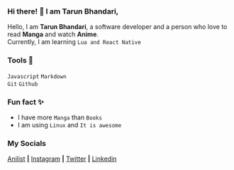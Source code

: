 <!---
  tarun-bhandari/tarun-bhandari is a ✨ special ✨ repository because its `README.md` (this file) appears on your GitHub profile.
  You can click the Preview link to take a look at your changes.
--->

<!--- Small Summary --->
### Hi there! 👋 I am Tarun Bhandari,

Hello, I am **Tarun Bhandari**, a software developer and a person who love to read **Manga** and watch **Anime**.  
Currently, I am learning `Lua and React Native`

### Tools 🧰

`Javascript` `Markdown`  
`Git` `Github`

### Fun fact ✨  

- I have more `Manga` than `Books`
- I am using `Linux` and `It is awesome`

### My Socials

[Anilist](https://anilist.co/user/iamtaruuuu/) **|** [Instagram](https://www.instagram.com/tar._.u/) **|** [Twitter](https://twitter.com/taruuu_bhandari) **|** [Linkedin](https://www.linkedin.com/in/tarun-bhandari-17198a2b0/)

